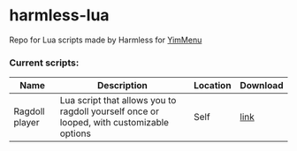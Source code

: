 # harmless-lua
Repo for Lua scripts made by Harmless for [YimMenu](https://github.com/YimMenu/YimMenu/)

### Current scripts:
| Name | Description | Location | Download |
| ----------- | ----------- | ----------- | ----------- |
| Ragdoll player | Lua script that allows you to ragdoll yourself once or looped, with customizable options | Self | [link](https://github.com/Harmless05/harmless-lua/blob/main/ragdoll-player.lua) |
